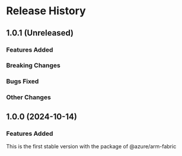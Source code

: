# Release History

## 1.0.1 (Unreleased)

### Features Added

### Breaking Changes

### Bugs Fixed

### Other Changes

## 1.0.0 (2024-10-14)

### Features Added

This is the first stable version with the package of @azure/arm-fabric
